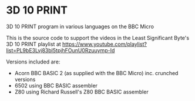 # 3D 10 PRINT
3D 10 PRINT program in various languages on the BBC Micro

This is the source code to support the videos in the Least Significant Byte's
3D 10 PRINT playlist at
https://www.youtube.com/playlist?list=PL9bE3Lvj83bI5tpjhFOunU0Rzuuymp-Id

Versions included are:

* Acorn BBC BASIC 2 (as supplied with the BBC Micro) inc. crunched versions
* 6502 using BBC BASIC assembler
* Z80 using Richard Russell's Z80 BBC BASIC assembler
